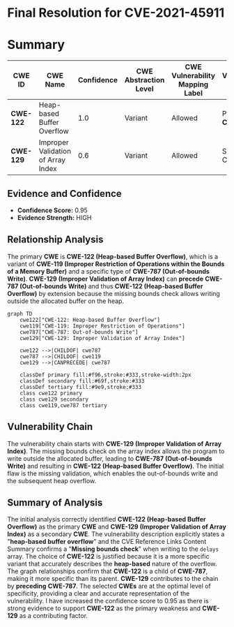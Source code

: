 # Final Resolution for CVE-2021-45911

# Summary
| CWE ID | CWE Name | Confidence | CWE Abstraction Level | CWE Vulnerability Mapping Label | CWE-Vulnerability Mapping Notes |
|---|---|---|---|---|---|
| **CWE-122** | Heap-based Buffer Overflow | 1.0 | Variant | Allowed | Primary **CWE** |
| **CWE-129** | Improper Validation of Array Index | 0.6 | Variant | Allowed | Secondary Candidate |

## Evidence and Confidence

*   **Confidence Score:** 0.95
*   **Evidence Strength:** HIGH

## Relationship Analysis
The primary **CWE** is **CWE-122 (Heap-based Buffer Overflow)**, which is a variant of **CWE-119 (Improper Restriction of Operations within the Bounds of a Memory Buffer)** and a specific type of **CWE-787 (Out-of-bounds Write)**. **CWE-129 (Improper Validation of Array Index)** can **precede** **CWE-787 (Out-of-bounds Write)** and thus **CWE-122 (Heap-based Buffer Overflow)** by extension because the missing bounds check allows writing outside the allocated buffer on the heap.

```mermaid
graph TD
    cwe122["CWE-122: Heap-based Buffer Overflow"]
    cwe119["CWE-119: Improper Restriction of Operations"]
    cwe787["CWE-787: Out-of-bounds Write"]
    cwe129["CWE-129: Improper Validation of Array Index"]
    
    cwe122 -->|CHILDOF| cwe787
    cwe787 -->|CHILDOF| cwe119
    cwe129 -->|CANPRECEDE| cwe787
    
    classDef primary fill:#f96,stroke:#333,stroke-width:2px
    classDef secondary fill:#69f,stroke:#333
    classDef tertiary fill:#9e9,stroke:#333
    class cwe122 primary
    class cwe129 secondary
    class cwe119,cwe787 tertiary
```

## Vulnerability Chain
The vulnerability chain starts with **CWE-129 (Improper Validation of Array Index)**. The missing bounds check on the array index allows the program to write outside the allocated buffer, leading to **CWE-787 (Out-of-bounds Write)** and resulting in **CWE-122 (Heap-based Buffer Overflow)**. The initial flaw is the missing validation, which enables the out-of-bounds write and the subsequent heap overflow.

## Summary of Analysis
The initial analysis correctly identified **CWE-122 (Heap-based Buffer Overflow)** as the primary **CWE** and **CWE-129 (Improper Validation of Array Index)** as a secondary **CWE**. The vulnerability description explicitly states a "**heap-based buffer overflow**" and the CVE Reference Links Content Summary confirms a "**Missing bounds check**" when writing to the `delays` array. The choice of **CWE-122** is justified because it is a more specific variant that accurately describes the **heap-based** nature of the overflow. The graph relationships confirm that **CWE-122** is a child of **CWE-787**, making it more specific than its parent. **CWE-129** contributes to the chain by **preceding** **CWE-787**. The selected **CWEs** are at the optimal level of specificity, providing a clear and accurate representation of the vulnerability.
I have increased the confidence score to 0.95 as there is strong evidence to support **CWE-122** as the primary weakness and **CWE-129** as a contributing factor.